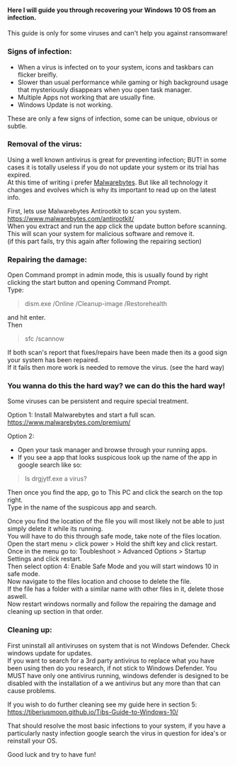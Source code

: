#### Here I will guide you through recovering your Windows 10 OS from an infection.
This guide is only for some viruses and can't help you against ransomware!


### Signs of infection:  

- When a virus is infected on to your system, icons and taskbars can flicker breifly.  
- Slower than usual performance while gaming or high background usage that mysteriously disappears when you open task manager.  
- Multiple Apps not working that are usually fine.  
- Windows Update is not working.  

These are only a few signs of infection, some can be unique, obvious or subtle.  


### Removal of the virus:  

Using a well known antivirus is great for preventing infection; BUT! in some cases it is totally useless if you do not update your system or its trial has expired.  
At this time of writing i prefer [Malwarebytes](https://www.malwarebytes.com/premium/). But like all technology it changes and evolves which is why its important to read up on the latest info.  

First, lets use Malwarebytes Antirootkit to scan you system. https://www.malwarebytes.com/antirootkit/  
When you extract and run the app click the update button before scanning.  
This will scan your system for malicious software and remove it.  
(if this part fails, try this again after following the repairing section)


### Repairing the damage:  

Open Command prompt in admin mode, this is usually found by right clicking the start button and opening Command Prompt.  
Type: 
> dism.exe /Online /Cleanup-image /Restorehealth   

and hit enter.  
Then  
> sfc /scannow

If both scan's report that fixes/repairs have been made then its a good sign your system has been repaired.  
If it fails then more work is needed to remove the virus. (see the hard way)  


### You wanna do this the hard way? we can do this the hard way!

Some viruses can be persistent and require special treatment.  

Option 1: Install Malwarebytes and start a full scan. https://www.malwarebytes.com/premium/  

Option 2:  
- Open your task manager and browse through your running apps.  
- If you see a app that looks suspicous look up the name of the app in google search like so:
> Is drgjytf.exe a virus?  

Then once you find the app, go to This PC and click the search on the top right.  
Type in the name of the suspicous app and search.  

Once you find the location of the file you will most likely not be able to just simply delete it while its running.  
You will have to do this through safe mode, take note of the files location.  
Open the start menu > click power > Hold the shift key and click restart.  
Once in the menu go to: Toubleshoot > Advanced Options > Startup Settings and click restart.  
Then select option 4: Enable Safe Mode and you will start windows 10 in safe mode.  
Now navigate to the files location and choose to delete the file.  
If the file has a folder with a similar name with other files in it, delete those aswell.  
Now restart windows normally and follow the repairing the damage and cleaning up section in that order.  


### Cleaning up:

First uninstall all antiviruses on system that is not Windows Defender.
Check windows update for updates.  
If you want to search for a 3rd party antivirus to replace what you have been using then do you research, if not stick to Windows Defender.
You MUST have only one antivirus running, windows defender is designed to be disabled with the installation of a we antivirus but any more than that can cause problems.  

If you wish to do further cleaning see my guide here in section 5: https://tiberiusmoon.github.io/Tibs-Guide-to-Windows-10/  



That should resolve the most basic infections to your system, if you have a particularly nasty infection google search the virus in question for idea's or reinstall your OS.

Good luck and try to have fun!
